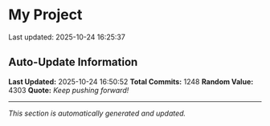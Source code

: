 # My Project


Last updated: 2025-10-24 16:25:37







































































































































































































































































































































































































































































































































































































































































































































































































































































































































































































































































































































































































































































































































































































































































































































































































































































































## Auto-Update Information

**Last Updated:** 2025-10-24 16:50:52
**Total Commits:** 1248
**Random Value:** 4303
**Quote:** _Keep pushing forward!_

---
_This section is automatically generated and updated._